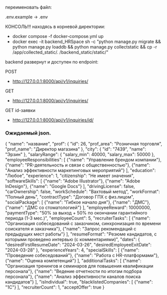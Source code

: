 переименовать файл:

.env.example -> .env

КОНСОЛЬ!!! находясь в корневой директории:

- docker compose -f docker-compose.yml up
- docker exec -it backend_HRSpace sh -c "python manage.py migrate && python manage.py loaddb && python manage.py collectstatic && cp -r /app/collected_static/. /backend_static/static/"
  
backend развернут и доступен по endpoint:

POST

- http://127.0.0.1:8000/api/v1/inquiries/

GET

- http://127.0.0.1:8000/api/v1/inquiries/

GET id-заявки

- http://127.0.0.1:8000/api/v1/inquiries/id/

### Ожидаемый json.

{
    "name": "название",
    "prof": {
        "id": 26,
        "prof_area": "Розничная торговля",
        "prof_name": "Директор магазина"
    },
    "city": {
        "id": "7439",
        "name": "Эрзин"
    },
    "salaryRange": {
        "salary_min": 40000,
        "salary_max": 50000
    },
    "employeeResponsibilities": [
        {"name": "Управление брендом компании"},
        {"name": "PR-деятельность и связи с общественностью"},
        {"name": "Анализ эффективности маркетинговых мероприятий"}
    ],
    "education": "Любое",
    "experience": 1,
    "citizenship": "Не имеет значения",
    "softwareSkills": [
        {"name": "Adobe Illustrator"},
        {"name": "Adobe InDesign"},
        {"name": "Google Docs"}
    ],
    "drivingLicense": false,
    "carOwnership": false,
    "workSchedule": "Вахтовый метод",
    "workFormat": "Полный день",
    "contractType": "Договор ГПХ с физ.лицом",
    "socialPackage": [
            {"name": "Гибкое начало дня"},
            {"name": "ДМС"},
            {"name": "ДМС со стоматологией"}
        ],
    "employeeReward": 10000000,
    "paymentType": "50% за выход + 50% по окончании гарантийного периода (1-3 мес.)",
    "employeeCount": 5,
    "recruiterTasks": [
        {"name": "Организация собеседований с заказчиком, синхронизация по времени соискателя и заказчика"},
        {"name": "Запрос рекомендаций с предыдущих мест работы"}
    ],
    "resumeFormat": "Резюме кандидатов, с которыми проведено интервью (с комментариями)",
    "dates": {
        "desiredFirstResumeDate": "2024-03-26",
        "desiredEmployeeExitDate": "2024-03-28"
    },
    "experienceYears": 4,
    "specialSkills": [
        {"name": "Проведение собеседований"},
        {"name": "Работа с HR-платформами"},
        {"name": "Оценка компетенций"}
    ],
    "additionalTasks": [
        {"name": "Организация тренингов и семинаров для повышения квалификации персонала"},
        {"name": "Ведение отчетности по итогам подбора персонала"},
        {"name": "Анализ эффективности каналов поиска кандидатов"}
    ],
    "isIndividual": true,
    "blacklistedCompanies": [
        {"name": "1C"}
    ],
    "recruiterCount": 1,
    "acceptOffer": true
}
